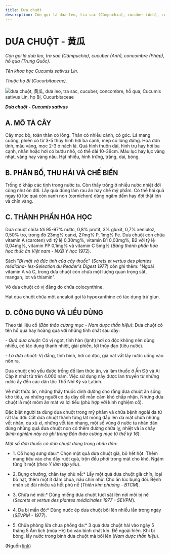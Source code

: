 ```yaml
---
title: Dưa chuột
description: Còn gọi là dưa leo, tra sac (Cămpuchia), cucuber (Anh), concombre (Pháp), hồ qua (Trung Quốc). Tên khoa học Cucumis sativus Lin. Thuộc họ Bí (Cucurbitaceae).
---
```

# DƯA CHUỘT - 黄瓜

*Còn gọi là dưa leo, tra sac (Cămpuchia), cucuber (Anh), concombre (Pháp), hồ qua (Trung Quốc).*

*Tên khoa học Cucumis sativus Lin.*

*Thuộc họ Bí (Cucurbitaceae).*

![dưa chuột, 黄瓜, dưa leo, tra sac, cucuber, concombre, hồ qua, Cucumis sativus Lin, họ Bí, Cucurbitaceae](/imgs/do-tat-loi/ctvvtvn/dua-chuot.jpg)

***Dưa chuột - Cucumis sativus***

## A. MÔ TẢ CÂY

Cây mọc bò, toàn thân có lông. Thân có nhiều cành, có góc. Lá mang cuống, phiến có từ 3-5 thùy hình hơi ba cạnh, mép có lông đứng. Hoa đơn tính, màu vàng, mọc 2-3 ở nách lá. Quả hình thuôn dài, hình trụ hay hơi ba cạnh, nhẵn hoặc hơi có bướu nhỏ, có thể dài 10-36cm. Màu lục hay lục vàng nhạt, vàng hay vàng nâu. Hạt nhiều, hình trứng, trắng, dai, bóng.

## B. PHÂN BỐ, THU HÁI VÀ CHẾ BIẾN

Trồng ở khắp các tỉnh trong nước ta. Còn thấy trồng ở nhiều nước nhiệt đới cũng như ôn đới. Lấy quả dùng làm rau ăn hay chế mỹ phẩm. Có thể hái quả ngay từ lúc quả còn xanh non (cornichon) dùng ngâm dấm hay đợi thật lớn và chín vàng.

## C. THÀNH PHẦN HÓA HỌC

Dưa chuột chứa tới 95-97% nước, 0,8% protit, 3% gluxit, 0,7% xenluloz, 0,50% tro, trong đó 23mg% canxi, 27mg% P, 1mg% Fe. Dưa chuột còn chứa vitamin A (caroten) với tỷ lệ 0,30mg%, vitamin B1 0,03mg%, B2 với tỷ lệ 0,04mg%, vitamin PP 0,1mg% và vitamin C 5mg% (*Bảng thành phần hóa học thức ăn Việt nam - NXB Y học 1972*).

Sách "*Bí mật và đức tính của cây thuốc*" (*Screts et vertus des plantes médicina- les-Selection du Reader's Digest 1977*) còn ghi thêm: "Ngoài vitamin A và C, trong dưa chuột còn chứa một lượng quan trọng sắt, mangan, iot và thiamin".

Vỏ dưa chuột có vị đắng do chứa colocynthine.

Hạt dưa chuột chứa một ancaloit gọi là hypoxanthine có tác dụng trừ giun.

## D. CÔNG DỤNG VÀ LIỀU DÙNG

Theo tài liệu cổ (*Bản thảo cương mục - Nam dược thần hiệu*): Dưa chuột có tên hổ qua hay hoàng qua với những tính chất sau đây:

*- Quả dưa chuột:* Có vị ngọt, tính hàn (lạnh) hơi có độc không nên dùng nhiều, có tác dụng thanh nhiệt, giải phiền, lợi thủy đạo (tiêu nước).

*- Lá dưa chuột:* Vị đắng, tính bình, hơi có độc, giã nát vắt lấy nước uống vào nôn ra.

Dưa chuột chủ yếu được trồng để làm thức ăn, và làm thuốc ở Ấn Độ và Ai Cập ít nhất từ trên 4.000 năm. Việc sử dụng này được lan truyền từ những nước ấy đến các dân tộc Thổ Nhĩ Kỳ và Latinh.

Về mặt thức ăn, những thầy thuốc dinh dưỡng cho rằng dưa chuột ăn sống khó tiêu, và những người có dạ dày dễ mẫn cảm khó chấp nhận. Nhưng dưa chuột là một móm ăn mát và lợi tiểu (phù hợp với kinh nghiệm cổ).

Đặc biệt người ta dùng dưa chuột trong mỹ phẩm và chữa bệnh ngoài da từ rất lâu đời: Cắt dưa chuột thành từng lát mỏng đắp lên da mặt chữa những vết nhăn, da xù xì, những vết tàn nhang, một số vùng ở nước ta nhân dân dùng những quả dưa chuột non có thêm đường chữa lỵ, nhiệt và ỉa chảy (*kinh nghiệm này có ghi trong Bản thảo cương mục từ thế kỷ 16*).

*Một số đơn thuốc có dưa chuột dùng trong nhân dân:*

* 1\. Cổ họng sưng đau:* Chọn một quả dưa chuột già, bỏ hết hột. Thêm mang tiêu vào cho đầy ruột quả, trộn đều phơi trong mát cho khô. Ngậm từng ít một (*theo Y lâm tập yếu*).

* 2\. Bụng chướng, chân tay phù nề:* Lấy một quả dưa chuột già chín, loại bỏ hạt, thêm một ít dấm chua, nấu chín nhừ. Cho ăn lúc bụng đói. Bệnh nhân sẽ đái nhiều và hết phù nề (*Thiên kim phương - BTCM*).

* 3\. Chữa nẻ môi:* Dùng miếng dưa chuột tươi sát lên nơi môi bị nẻ (*Secrets et vertus des plantes médicinales 1977 - SEVPM*).

* 4\. Da bị mẩn đỏ:* Dùng nước ép dưa chuột bôi lên nhiều lần trong ngày (*SEVPM - 1977*).

* 5\. Chữa phỏng lửa chưa phồng da:* 3 quả dưa chuột hái vào ngày 5 tháng 5 Âm lịch (mùa Hè) bỏ vào bình chát kín. Để ngoài hiên. Khi bị bỏng, lấy nước trong bình dưa chuột mà bôi lên (*Nam dược thần hiệu*).

(Nguồn <a href="http://www.thuocvuonnha.com/nhung-cay-thuoc-va-vi-thuoc-viet-nam/ket-qua-tra-cuu/dua-chuot" target="_blank">link</a>)
